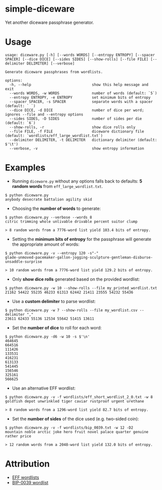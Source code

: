 # simple-diceware

Yet another diceware passphrase generator.

# Usage

```console
usage: diceware.py [-h] [--words WORDS] [--entropy ENTROPY] [--spacer SPACER] [--dice DICE] [--sides SIDES] [--show-rolls] [--file FILE] [--delimiter DELIMITER] [--verbose]

Generate diceware passphrases from wordlists.

options:
  -h, --help                            show this help message and exit
  --words WORDS, -w WORDS               number of words (default: `5`)
  --entropy ENTROPY, -e ENTROPY         set minimum bits of entropy
  --spacer SPACER, -s SPACER            separate words with a spacer (default: ` `)
  --dice DICE, -d DICE                  number of dice per word; ignores --file and --entropy options
  --sides SIDES, -D SIDES               number of sides per die (default: `6`)
  --show-rolls, -r                      show dice rolls only
  --file FILE, -f FILE                  diceware dictionary file (default: `wordlists/eff_large_wordlist.txt`)
  --delimiter DELIMITER, -t DELIMITER   dictionary delimiter (default: $'\t')
  --verbose, -v                         show entropy information
```

# Examples

- Running `diceware.py` without any options falls back to defaults: **5 random words** from `eff_large_wordlist.txt`.

```console
$ python diceware.py
anybody desecrate battalion agility skid
```

- Choosing the **number of words** to generate:

```console
$ python diceware.py --verbose --words 8
citric trimming whole unlivable drivable percent suitor clump

> 8 random words from a 7776-word list yield 103.4 bits of entropy.
```

- Setting the **minimum bits of entropy** for the passphrase will generate the appropriate amount of words:

```console
$ python diceware.py -v --entropy 120 -s"-"
glade-unmoved-pacemaker-gallon-jogging-sculpture-gentleman-disburse-unsaddle-surprise

> 10 random words from a 7776-word list yield 129.2 bits of entropy.
```

- Only **show dice rolls** generated based on the provided wordlist:

```console
$ python diceware.py -w 10 --show-rolls --file my_printed_wordlist.txt
21162 54422 55235 46233 61313 62442 21411 23555 54232 55436
```

- Use a **custom delimiter** to parse wordlist:

```console
$ python diceware.py -w 7 --show-rolls --file my_wordlist.csv --delimiter ","
23611 62433 55136 12534 55642 51415 13611
```

- Set the **number of dice** to roll for each word:

```console
$ python diceware.py -d6 -w 10 -s $'\n'
464645
664516
111426
133531
416231
613133
541445
156546
325161
566625
```

- Use an alternative EFF wordlist:

```console
$ python diceware.py -v -f wordlists/eff_short_wordlist_2_0.txt -w 8
goldfish depot unwrinkled tiger caviar rustproof urgent urethane

> 8 random words from a 1296-word list yield 82.7 bits of entropy.
```

- Set the **number of sides** of the dice used (e.g. two-sided coin):

```console
$ python diceware.py -v -f wordlists/bip_0039.txt -w 12 -D2
mountain noble arctic joke hero fruit novel palace quarter genuine rather price

> 12 random words from a 2048-word list yield 132.0 bits of entropy.
```

# Attribution

- [EFF wordlists](https://www.eff.org/deeplinks/2016/07/new-wordlists-random-passphrases)
- [BIP-0039 wordlist](https://github.com/bitcoin/bips/blob/master/bip-0039/bip-0039-wordlists.md)
